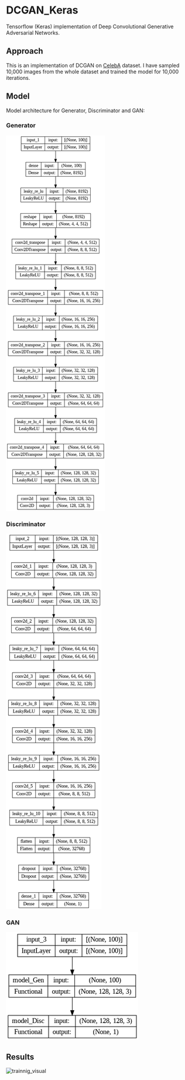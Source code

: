 # DCGAN_Keras
Tensorflow (Keras) implementation of Deep Convolutional Generative Adversarial Networks. 


## Approach
This is an implementation of DCGAN on [CelebA](https://mmlab.ie.cuhk.edu.hk/projects/CelebA.html) dataset. I have sampled 10,000 images from the whole dataset and trained the model for 10,000 iterations. 


## Model
Model architecture for Generator, Discriminator and GAN:

### Generator

![generator](./generator.png)

### Discriminator

![discriminator](./discriminator.png)

### GAN

![](./gan.png)


## Results

![trainnig_visual](./trainnig_visual.gif)

